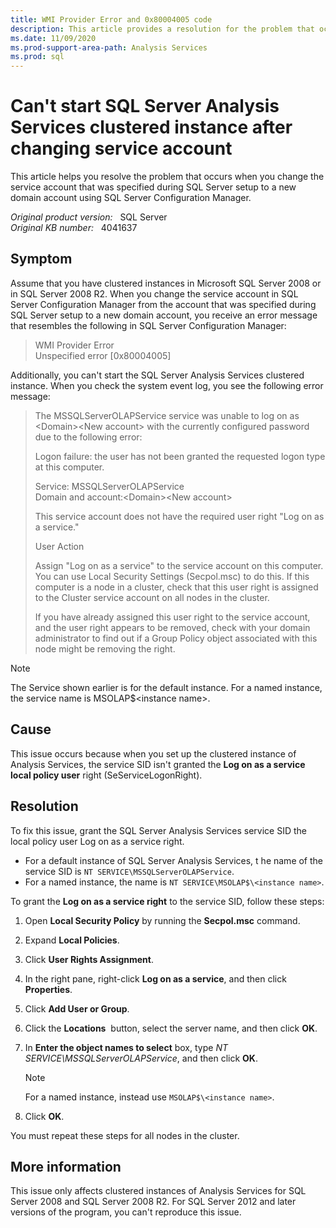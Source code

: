 ```yaml
---
title: WMI Provider Error and 0x80004005 code
description: This article provides a resolution for the problem that occurs when you change the service account that was specified during SQL Server setup to a new domain account using SQL Server Configuration Manager.
ms.date: 11/09/2020
ms.prod-support-area-path: Analysis Services
ms.prod: sql
---
```

# Can't start SQL Server Analysis Services clustered instance after changing service account

This article helps you resolve the problem that occurs when you change the service account that was specified during SQL Server setup to a new domain account using SQL Server Configuration Manager.

_Original product version:_ &nbsp; SQL Server  
_Original KB number:_ &nbsp; 4041637

## Symptom

Assume that you have clustered instances in Microsoft SQL Server 2008 or in SQL Server 2008 R2. When you change the service account in SQL Server Configuration Manager from the account that was specified during SQL Server setup to a new domain account, you receive an error message that resembles the following in SQL Server Configuration Manager:  

> WMI Provider Error  
Unspecified error [0x80004005]

Additionally, you can't start the SQL Server Analysis Services clustered instance. When you check the system event log, you see the following error message:

> The MSSQLServerOLAPService service was unable to log on as \<Domain>\<New account> with the currently configured password due to the following error:
>
>Logon failure: the user has not been granted the requested logon type at this computer.
>
>Service: MSSQLServerOLAPService  
>Domain and account:\<Domain>\<New account>
>
>This service account does not have the required user right "Log on as a service."
>
>User Action
>
>Assign "Log on as a service" to the service account on this computer. You can use Local Security Settings (Secpol.msc) to do this. If this computer is a node in a cluster, check that this user right is assigned to the Cluster service account on all nodes in the cluster.
>
>If you have already assigned this user right to the service account, and the user right appears to be removed, check with your domain administrator to find out if a Group Policy object associated with this node might be removing the right.

> [!NOTE]
> The Service shown earlier is for the default instance. For a named instance, the service name is MSOLAP$\<instance name>.

## Cause

This issue occurs because when you set up the clustered instance of Analysis Services, the service SID isn't granted the **Log on as a service local policy user** right (SeServiceLogonRight).

## Resolution

To fix this issue, grant the SQL Server Analysis Services service SID the local policy user Log on as a service right.

- For a default instance of SQL Server Analysis Services, t he name of the service SID is `NT SERVICE\MSSQLServerOLAPService`.
- For a named instance, the name is `NT SERVICE\MSOLAP$\<instance name>`.

To grant the **Log on as a service right** to the service SID, follow these steps:

1. Open **Local Security Policy** by running the **Secpol.msc** command.
2. Expand **Local Policies**.
3. Click **User Rights Assignment**.
4. In the right pane, right-click **Log on as a service**, and then click **Properties**.
5. Click **Add User or Group**.
6. Click the **Locations**  button, select the server name, and then click **OK**.
7. In **Enter the object names to select** box, type *NT SERVICE\MSSQLServerOLAPService*, and then click **OK**.

   > [!NOTE]
   > For a named instance, instead use `MSOLAP$\<instance name>`.

8. Click **OK**.

You must repeat these steps for all nodes in the cluster.

## More information

This issue only affects clustered instances of Analysis Services for SQL Server 2008 and SQL Server 2008 R2. For SQL Server 2012 and later versions of the program, you can't reproduce this issue.
